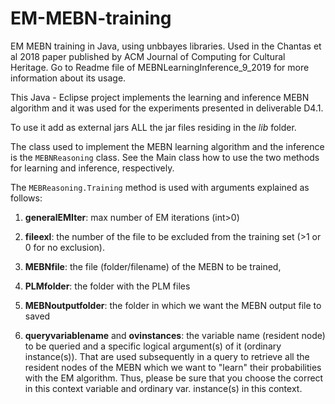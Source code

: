 # EM-MEBN-training

EM MEBN training in Java, using unbbayes libraries. Used in the Chantas et al 2018 paper published by ACM Journal of Computing for Cultural Heritage.
Go to Readme file of MEBNLearningInference_9_2019 for more information about its usage.


This Java - Eclipse project implements the learning and inference MEBN algorithm and it was used for the experiments presented in deliverable D4.1. 

To use it add as external jars ALL the jar files residing in the *lib* folder.

The class used to implement the MEBN learning algorithm and the inference is the `MEBNReasoning` class. See the Main class how to use the two methods for learning and inference, respectively.

The `MEBReasoning.Training` method is used with arguments explained as follows:

1. **generalEMIter**: max number of EM iterations (int>0)

2. **fileexl**: the number of the file to be excluded from the training set (>1 or 0 for no exclusion).

3. **MEBNfile**: the file (folder/filename) of the MEBN to be trained,

4. **PLMfolder**: the folder with the PLM files

5. **MEBNoutputfolder**: the folder in which we want the MEBN output file to saved

6. **queryvariablename** and **ovinstances**: the variable name (resident node) to be queried and a specific logical argument(s) of it (ordinary instance(s)). That are used subsequently in a query to retrieve all the resident nodes of the MEBN which we want to "learn" their probabilities with the EM algorithm. Thus, please be sure that you choose the correct in this context variable and ordinary var. instance(s) in this context.
